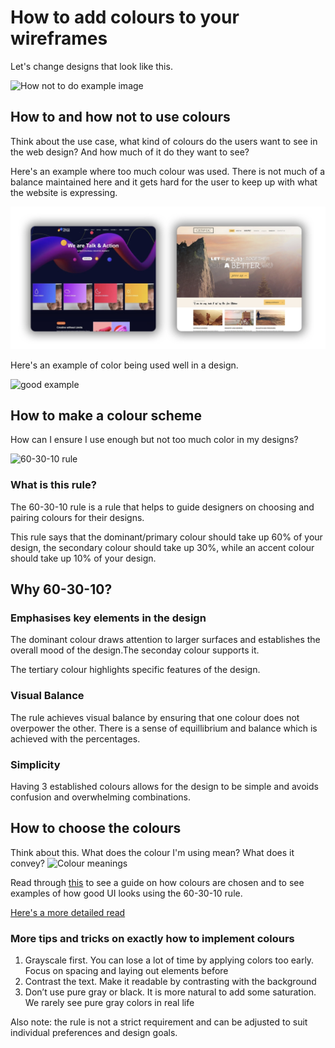 # How to add colours to your wireframes

Let's change designs that look like this.

![How not to do example image](https://encrypted-tbn0.gstatic.com/images?q=tbn:ANd9GcRNg7-ln_L62Mtz_2ZeUEZU3gN2bw7ySwU2Dg&s)

## How to and how not to use colours

Think about the use case, what kind of colours do the users want to see in the web design? And how much of it do they want to see?

Here's an example where too much colour was used. There is not much of a balance maintained here and it gets hard for the user to keep up with what the website is expressing.

![Too much](image.png)

Here's an example of color being used well in a design.

![good example](https://images.ctfassets.net/lh3zuq09vnm2/6FdHOZHJKvrlc1dAWXdqlu/2e83c3b20cb1af6f42d99b4b8439d5eb/05_Shopify.jpg)

## How to make a colour scheme

How can I ensure I use enough but not too much color in my designs?

![60-30-10 rule](https://media.licdn.com/dms/image/D4D12AQHmZXIzViiRuQ/article-cover_image-shrink_720_1280/0/1684470842206?e=2147483647&v=beta&t=peyaZFB7AmkjHTIg9WSlinUZR-3NkxoZKwfGNgB9nZU)

### What is this rule?

The 60-30-10 rule is a rule that helps to guide designers on choosing and pairing colours for their designs.

This rule says that the dominant/primary colour should take up 60% of your design, the secondary colour should take up 30%, while an accent colour should take up 10% of your design.

## Why 60-30-10?

### Emphasises key elements in the design

The dominant colour draws attention to larger surfaces and establishes the overall mood of the design.The seconday colour supports it.

The tertiary colour highlights specific features of the design.

### Visual Balance

The rule achieves visual balance by ensuring that one colour does not overpower the other. There is a sense of equillibrium and balance which is achieved with the percentages.

### Simplicity

Having 3 established colours allows for the design to be simple and avoids confusion and overwhelming combinations.

## How to choose the colours

Think about this. What does the colour I'm using mean? What does it convey?
![Colour meanings](https://images.wondershare.com/mockitt/ui-design/ui-color-principles-color-psychology.jpg)

Read through [this](https://bootcamp.uxdesign.cc/60-30-10-rule-how-to-choose-colors-for-your-ui-design-713b3d4c1445) to see a guide on how colours are chosen and to see examples of how good UI looks using the 60-30-10 rule.

[Here's a more detailed read](https://uxplanet.org/principles-of-color-in-ui-design-43708d8512d8)

### More tips and tricks on exactly how to implement colours

1. Grayscale first. You can lose a lot of time by applying colors too early. Focus on spacing and laying out elements before
2. Contrast the text. Make it readable by contrasting with the background
3. Don’t use pure gray or black. It is more natural to add some saturation. We rarely see pure gray colors in real life

Also note: the rule is not a strict requirement and can be adjusted to suit individual preferences and design goals.

